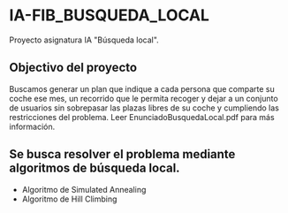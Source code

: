 # IA-FIB_BUSQUEDA_LOCAL
Proyecto asignatura IA "Búsqueda local". 

## Objectivo del proyecto 

Buscamos generar un plan que indique a cada persona que comparte su coche ese mes, un recorrido que le permita recoger y dejar a un conjunto de usuarios sin sobrepasar las plazas libres de su coche y cumpliendo las restricciones del problema. Leer EnunciadoBusquedaLocal.pdf para más información.

## Se busca resolver el problema mediante algoritmos de búsqueda local.

- Algoritmo de Simulated Annealing
- Algoritmo de Hill Climbing


  
